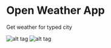 # Open Weather App
Get weather for typed city

![alt tag](http://cs630325.vk.me/v630325820/9a58/EgtqGllIBtE.jpg)
![alt tag](http://cs630325.vk.me/v630325820/9a5f/cC0aah7eBHE.jpg)
